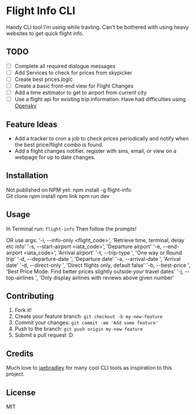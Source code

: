 # Flight Info CLI

Handy CLI tool I'm using while travling. Can't be bothered with using heavy websites to get quick flight info.

## TODO
- [ ] Complete all required dialogue messages
- [ ] Add Services to check for prices from skypicker
- [ ] Create best prices logic
- [ ] Create a basic front-end view for Flight Changes
- [ ] Add a time estimator to get to airport from current city
- [ ] Use a flight api for existing trip information. Have had difficulties using [Opensky](https://opensky-network.org/apidoc/)

## Feature Ideas
- Add a tracker to cron a job to check prices periodically and notify when the best price/flight combo is found.
- Add a flight changes notifier. register with sms, email, or view on a webpage for up to date changes.

## Installation

Not published on NPM yet: npm install -g flight-info
<br>
Git clone
npm install
npm link
npm run dev


## Usage
In Terminal run:
```flight-info```
Then follow the prompts!

OR use args:
'-i, --info-only <flight_code>', 'Retrieve time, terminal, delay etc info'
'-s, --start-airport <iata_code>', 'Departure airport'
'-e, --end-airport <iata_code>', 'Arrival airport'
'-t, --trip-type <one-way or round-trip>', 'One way or Round trip'
'-d, --departure-date <date>', 'Departure date'
'-a, --arrival-date <date>', 'Arrival date'
'-d, --direct-only <Boolean>', 'Direct flights only, default false'
'-b, --best-price <Boolean>', 'Best Price Mode. Find better prices slightly outside your travel dates'
'-j, --top-airlines <Int>', 'Only display airlines with reviews above given number'


## Contributing

1. Fork it!
2. Create your feature branch: `git checkout -b my-new-feature`
3. Commit your changes: `git commit -am 'Add some feature'`
4. Push to the branch: `git push origin my-new-feature`
5. Submit a pull request :D


## Credits

Much love to [jaebradley](https://github.com/jaebradley) for many cool CLI tools as inspiration to this project.

## License

MIT